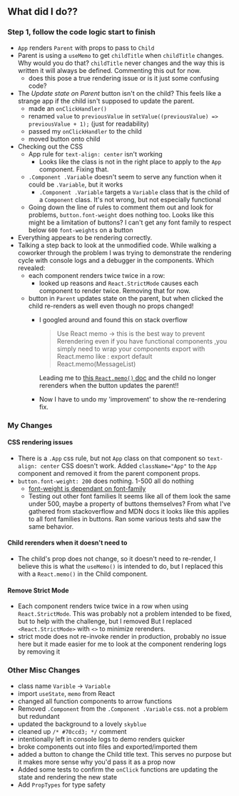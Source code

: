 ## What did I do??

### Step 1, follow the code logic start to finish
- `App` renders `Parent` with props to pass to `Child`
- Parent is using a `useMemo` to get `childTitle` when `childTitle` changes. Why would you do that? `childTitle` never changes and the way this is written it will always be defined. Commenting this out for now.
    - does this pose a true rendering issue or is it just some confusing code?
- The _Update state on Parent_ button isn't on the child? This feels like a strange app if the child isn't supposed to update the parent.
    - made an `onClickHandler()`
    - renamed `value` to `previousValue` in `setValue((previousValue) => previousValue + 1);` (just for readability)
    - passed my `onClickHandler` to the child
    - moved button onto child
- Checking out the CSS
    - App rule for `text-align: center` isn't working
        - Looks like the class is not in the right place to apply to the `App` component. Fixing that.
    - `.Component .Variable` doesn't seem to serve any function when it could be `.Variable`, but it works
        - `.Component .Variable` targets a `Variable` class that is the child of a `Component` class. It's not wrong, but not especially functional
    - Going down the line of rules to comment them out and look for problems, `button.font-weight` does nothing too. Looks like this might be a limitation of buttons? I can't get any font family to respect below `600` `font-weights` on a button
- Everything appears to be rendering correctly.
- Talking a step back to look at the unmodified code. While walking a coworker through the problem I was trying to demonstrate the rendering cycle with console logs and a debugger in the components. Which revealed:
    - each component renders twice twice in a row:
        - looked up reasons and `React.StrictMode` causes each component to render twice. Removing that for now.
    - button in `Parent` updates state on the parent, but when clicked the child re-renders as well even though no props changed!
        - I googled around and found this on stack overflow
            > Use React memo -> this is the best way to prevent Rerendering even if you have functional components ,you simply need to wrap your components export with React.memo like : export default React.memo(MessageList)
        
            Leading me to [this `React.memo()` doc](https://react.dev/reference/react/memo) and the child no longer rerenders when the button updates the parent!!
        - Now I have to undo my 'improvement' to show the re-rendering fix.

### My Changes
#### CSS rendering issues
- There is a  `.App` css rule, but not `App` class on that component so `text-align: center` CSS doesn't work. Added `className="App"` to the `App` component and removed it from the parent component props.
- `button.font-weight: 200` does nothing. 1-500 all do nothing
    - [font-weight is dependant on font-family](https://developer.mozilla.org/en-US/docs/Web/CSS/font-weight)
    - Testing out other font families It seems like all of them look the same under 500, maybe a property of buttons themselves? From what I've gathered from stackoverflow and MDN docs it looks like this applies to all font families in buttons.  Ran some various tests ahd saw the same behavior.

#### Child rerenders when it doesn't need to
- The child's prop does not change, so it doesn't need to re-render, I believe this is what the `useMemo()` is intended to do, but I replaced this with a `React.memo()` in the Child component.

#### Remove Strict Mode
- Each component renders twice twice in a row when using `React.StrictMode`. This was probably not a problem intended to be fixed, but to help with the challenge, but I removed But I replaced `<React.StrictMode>` with `<>` to minimize rerenders.
- strict mode does not re-invoke render in production, probably no issue here but it made easier for me to look at the component rendering logs by removing it


### Other Misc Changes

- class name `Varible` -> `Variable`
- import  `useState`, `memo` from React
- changed all function components to arrow functions
- Removed `.Component` from the `.Component .Variable` css. not a problem but redundant
- updated the background to a lovely `skyblue`
- cleaned up `/* #70ccd3; */` comment
- intentionally left in console logs to demo renders quicker
- broke components out into files and exported/imported them
- added a button to change the Child title text. This serves no purpose but it makes more sense why you'd pass it as a prop now
- Added some tests to confirm the `onClick` functions are updating the state and rendering the new state
- Add `PropTypes` for type safety